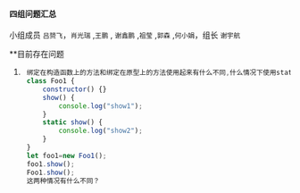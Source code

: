 #### 四组问题汇总 

小组成员 `吕赟飞`，`肖光瑞` ,`王鹏` , `谢鑫鹏` ,`祖莹` ,`郭森` ,`何小娟`，组长 `谢宇航`

**目前存在问题

1. ```javascript
    绑定在构造函数上的方法和绑定在原型上的方法使用起来有什么不同,什么情况下使用static
    class Foo1 {
        constructor() {}
        show() {
            console.log("show1");
        }
        static show() {
            console.log("show2");
        }
    }
    let foo1=new Foo1();
    foo1.show();
    Foo1.show();
    这两种情况有什么不同？
    ```












































































































